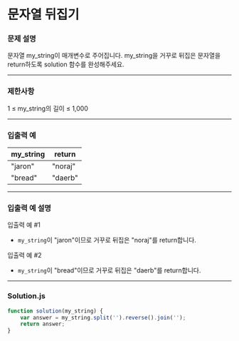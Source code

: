 # 문자열 뒤집기

### **문제 설명**

문자열 my_string이 매개변수로 주어집니다. my_string을 거꾸로 뒤집은 문자열을 return하도록 solution 함수를 완성해주세요.

---

### **제한사항**

1 ≤ my_string의 길이 ≤ 1,000

---

### **입출력 예**

|my_string|return|
|---------|------|
|"jaron"|"noraj"|
|"bread"|"daerb"|

---

### **입출력 예 설명**

입출력 예 #1

- `my_string`이 "jaron"이므로 거꾸로 뒤집은 "noraj"를 return합니다.

입출력 예 #2

- `my_string`이 "bread"이므로 거꾸로 뒤집은 "daerb"를 return합니다.

---

### **Solution.js**

```javascript
function solution(my_string) {
    var answer = my_string.split('').reverse().join('');
    return answer;
}

```
